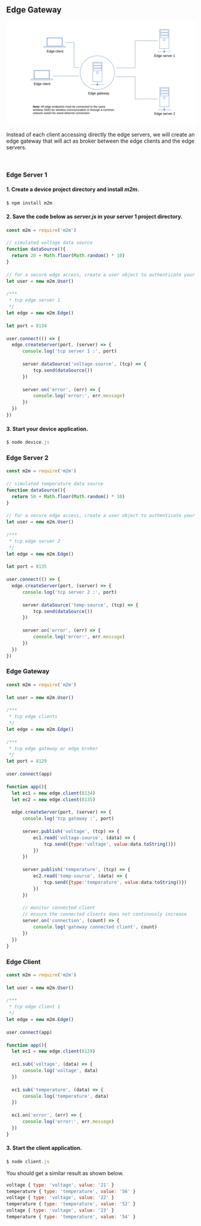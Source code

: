 
## Edge Gateway
![](assets/edge-gateway.svg)


Instead of each client accessing directly the edge servers, we will create an edge gateway that will act as broker between the edge clients and the edge servers.  

<br>

### Edge Server 1

#### 1. Create a device project directory and install *m2m*.

```js
$ npm install m2m
```

#### 2. Save the code below as *server.js* in your server 1 project directory.

```js
const m2m = require('m2m')

// simulated voltage data source
function dataSource(){
  return 20 + Math.floor(Math.random() * 10)
}

// for a secure edge access, create a user object to authenticate your edge connection with node-m2m server
let user = new m2m.User()

/***
 * tcp edge server 1
 */
let edge = new m2m.Edge()

let port = 8134

user.connect(() => {
  edge.createServer(port, (server) => {
      console.log('tcp server 1 :', port)

      server.dataSource('voltage-source', (tcp) => {
          tcp.send(dataSource())         
      })

      server.on('error', (err) => { 
          console.log('error:', err.message)
      })
  })
})
```
#### 3. Start your device application.

```js
$ node device.js
```

### Edge Server 2
```js
const m2m = require('m2m')

// simulated temperature data source
function dataSource(){
  return 50 + Math.floor(Math.random() * 10)
}

// for a secure edge access, create a user object to authenticate your edge connection with node-m2m server
let user = new m2m.User()

/***
 * tcp edge server 2
 */
let edge = new m2m.Edge()

let port = 8135 

user.connect(() => {
  edge.createServer(port, (server) => {
      console.log('tcp server 2 :', port)

      server.dataSource('temp-source', (tcp) => {
          tcp.send(dataSource())         
      })

      server.on('error', (err) => { 
          console.log('error:', err.message)
      })
  })
})
```

### Edge Gateway
```js
const m2m = require('m2m')

let user = new m2m.User()

/***
 * tcp edge clients
 */
let edge = new m2m.Edge()

/***
 * tcp edge gateway or edge broker
 */
let port = 8129

user.connect(app)

function app(){
  let ec1 = new edge.client(8134)
  let ec2 = new edge.client(8135)

  edge.createServer(port, (server) => {
      console.log('tcp gateway :', port)

      server.publish('voltage', (tcp) => {
          ec1.read('voltage-source', (data) => {
              tcp.send({type:'voltage', value:data.toString()})    
          })
      })

      server.publish('temperature', (tcp) => {
          ec2.read('temp-source', (data) => {
              tcp.send({type:'temperature', value:data.toString()})   
          })
      })

      // monitor connected client
      // ensure the connected clients does not continously increase 
      server.on('connection', (count) => { 
          console.log('gateway connected client', count)
      })
  })
}
```

### Edge Client
```js
const m2m = require('m2m')

let user = new m2m.User()

/***
 * tcp edge client 1
 */
let edge = new m2m.Edge()

user.connect(app)

function app(){
  let ec1 = new edge.client(8129)

  ec1.sub('voltage', (data) => {
      console.log('voltage', data)
  })

  ec1.sub('temperature', (data) => {
      console.log('temperature', data)
  })

  ec1.on('error', (err) => { 
      console.log('error:', err.message)
  })
}
```

#### 3. Start the client application.

```js
$ node client.js
```
You should get a similar result as shown below.
```js
voltage { type: 'voltage', value: '21' }
temperature { type: 'temperature', value: '56' }
voltage { type: 'voltage', value: '22' }
temperature { type: 'temperature', value: '52' }
voltage { type: 'voltage', value: '23' }
temperature { type: 'temperature', value: '54' }

```


